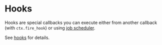 # Hooks

Hooks are special callbacks you can execute either from another callback (with `ctx.fire_hook`) or using [job scheduler](jobs.md).

See [hooks](../../config-reference/hooks.md) for details.